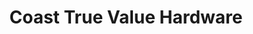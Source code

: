 ---
title: "Coast True Value Hardware"
url: /fort-bragg/coast-true-value-hardware/
shop: hardware
---